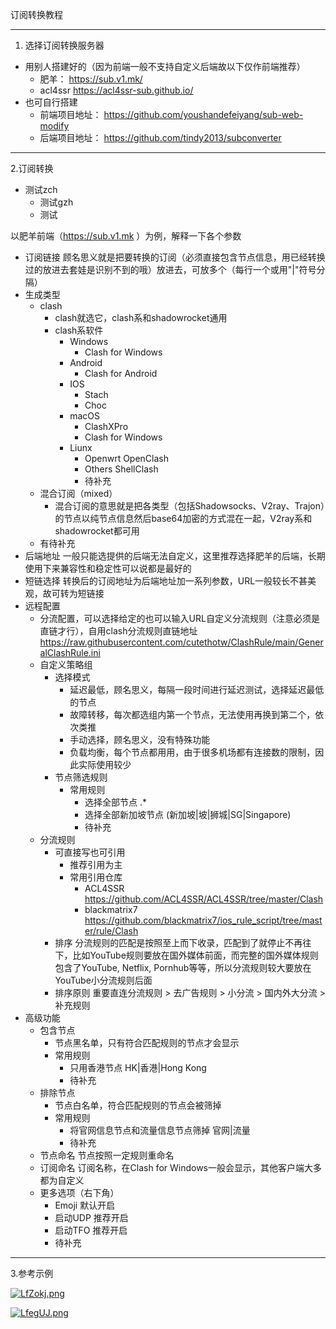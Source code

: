 订阅转换教程

---

1. 选择订阅转换服务器

- 用别人搭建好的（因为前端一般不支持自定义后端故以下仅作前端推荐）
  - 肥羊：
    https://sub.v1.mk/
  - acl4ssr
    https://acl4ssr-sub.github.io/
- 也可自行搭建
  - 前端项目地址：
    https://github.com/youshandefeiyang/sub-web-modify
  - 后端项目地址：
    https://github.com/tindy2013/subconverter

---

2.订阅转换

- 测试zch
  - 测试gzh
  - 测试 



以肥羊前端（https://sub.v1.mk ）为例，解释一下各个参数

- 订阅链接
  顾名思义就是把要转换的订阅（必须直接包含节点信息，用已经转换过的放进去套娃是识别不到的哦）放进去，可放多个（每行一个或用"|"符号分隔）
- 生成类型
  - clash
    - clash就选它，clash系和shadowrocket通用
    - clash系软件
      - Windows
        - Clash for Windows
      - Android
        - Clash for Android
      - IOS
        - Stach
        - Choc
      - macOS
        - ClashXPro
        - Clash for Windows
      - Liunx
        - Openwrt
          OpenClash
        - Others
          ShellClash
        - 待补充
  - 混合订阅（mixed）
    - 混合订阅的意思就是把各类型（包括Shadowsocks、V2ray、Trajon）的节点以纯节点信息然后base64加密的方式混在一起，V2ray系和shadowrocket都可用
  - 有待补充
- 后端地址
  一般只能选提供的后端无法自定义，这里推荐选择肥羊的后端，长期使用下来兼容性和稳定性可以说都是最好的
- 短链选择
  转换后的订阅地址为后端地址加一系列参数，URL一般较长不甚美观，故可转为短链接
- 远程配置
  - 分流配置，可以选择给定的也可以输入URL自定义分流规则（注意必须是直链才行），自用clash分流规则直链地址
    https://raw.githubusercontent.com/cutethotw/ClashRule/main/GeneralClashRule.ini
  - 自定义策略组
    - 选择模式
      - 延迟最低，顾名思义，每隔一段时间进行延迟测试，选择延迟最低的节点
      - 故障转移，每次都选组内第一个节点，无法使用再换到第二个，依次类推
      - 手动选择，顾名思义，没有特殊功能
      - 负载均衡，每个节点都用用，由于很多机场都有连接数的限制，因此实际使用较少
    - 节点筛选规则
      - 常用规则
        - 选择全部节点
          .*
        - 选择全部新加坡节点
          (新加坡|坡|狮城|SG|Singapore)
        - 待补充
  - 分流规则
    - 可直接写也可引用
      - 推荐引用为主
      - 常用引用仓库
        - ACL4SSR
          https://github.com/ACL4SSR/ACL4SSR/tree/master/Clash
        - blackmatrix7
          https://github.com/blackmatrix7/ios_rule_script/tree/master/rule/Clash
    - 排序
      分流规则的匹配是按照至上而下收录，匹配到了就停止不再往下，比如YouTube规则要放在国外媒体前面，而完整的国外媒体规则包含了YouTube, Netflix, Pornhub等等，所以分流规则较大要放在YouTube小分流规则后面
    - 排序原则
      重要直连分流规则 > 去广告规则 > 小分流 > 国内外大分流 > 补充规则
- 高级功能
  - 包含节点
    - 节点黑名单，只有符合匹配规则的节点才会显示
    - 常用规则
      - 只用香港节点
        HK|香港|Hong Kong
      - 待补充
  - 排除节点
    - 节点白名单，符合匹配规则的节点会被筛掉
    - 常用规则
      - 将官网信息节点和流量信息节点筛掉
        官网|流量
      - 待补充
  - 节点命名
    节点按照一定规则重命名
  - 订阅命名
     订阅名称，在Clash for Windows一般会显示，其他客户端大多都为自定义
  - 更多选项（右下角）
    - Emoji
      默认开启
    - 启动UDP
      推荐开启
    - 启动TFO
      推荐开启
    - 待补充

---

3.参考示例


[![LfZokj.png](https://s1.ax1x.com/2022/04/23/LfZokj.png)](https://imgtu.com/i/LfZokj)

[![LfegUJ.png](https://s1.ax1x.com/2022/04/23/LfegUJ.png)](https://imgtu.com/i/LfegUJ)
